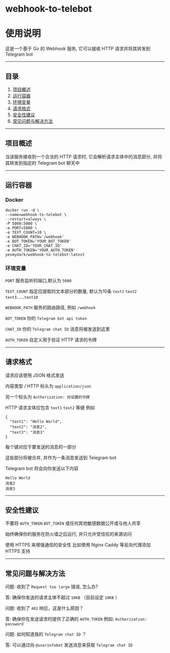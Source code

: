 # webhook-to-telebot
# 使用说明
这是一个基于 Go 的 Webhook 服务, 它可以接收 HTTP 请求并将其转发到 Telegram bot

---

## 目录
1. [项目概述](#项目概述)
2. [运行容器](#运行容器)
3. [环境变量](#环境变量)
4. [请求格式](#请求格式)
5. [安全性建议](#安全性建议)
6. [常见问题与解决方法](#常见问题与解决方法)

---

## 项目概述
当该服务接收到一个合法的 HTTP 请求时, 它会解析请求主体中的消息部分, 并将其转发到指定的 Telegram bot 聊天中

---

## 运行容器
### Docker
```
docker run -d \
--name=webhook-to-telebot \
--restart=always \
-P 5000:5000 \
-e PORT=5000 \
-e TEXT_COUNT=10 \
-e WEBHOOK_PATH='/webhook'
-e BOT_TOKEN='YOUR_BOT_TOKEN'
-e CHAT_ID='YOUR_CHAT_ID'
-e AUTH_TOKEN='YOUR_AUTH_TOKEN'
yesmydark/webhook-to-telebot:latest
```
### 环境变量
`PORT` 服务监听的端口,默认为 `5000`

`TEXT_COUNT` 指定应提取的文本部分的数量, 默认为10条 `text1` `text2` `text3`......`text10`

`WEBHOOK_PATH` 服务的路由路径, 例如 `/webhook`

`BOT_TOKEN` 你的 `Telegram bot api token`

`CHAT_ID` 你的 `Telegram chat ID` 消息将被发送到这里

`AUTH_TOKEN` 自定义用于验证 HTTP 请求的令牌

---

## 请求格式
请求应该使用 JSON 格式发送

内容类型 / HTTP 标头为 `application/json`

另一个标头为 `Authorization: 你设置的令牌`

HTTP 请求主体应包含 `text1` `text2` 等键 例如
```
{
  "text1": "Hello World",
  "text2": "消息2",
  "text3": "消息3"
}
```

每个键对应于要发送的消息的一部分

这些部分将被合并, 并作为一条消息发送到 Telegram bot

Telegram bot 将会向你发送以下内容
```
Hello World
消息2
消息3
```

---

## 安全性建议
不要将 `AUTH_TOKEN` `BOT_TOKEN` 或任何其他敏感数据公开或与他人共享

始终确保你的服务在防火墙之后运行, 并只允许受信任的来源访问

使用 HTTPS 来增强通信的安全性 比如使用 Nginx Caddy 等反向代理添加 HTTPS 支持

---

## 常见问题与解决方法
问题: 收到了 `Request too large` 错误, 怎么办?

答: 确保你发送的请求主体不超过 `10KB` （目前设定 `10KB` ）

问题: 收到了 `401` 响应，这是什么原因？

答: 确保你在发送请求时提供了正确的 `AUTH_TOKEN` 例如: `Authorization: password`

问题: 如何知道我的 `Telegram chat ID` ？

答: 可以通过向 `@userinfobot` 发送消息来获取 `Telegram chat ID`
